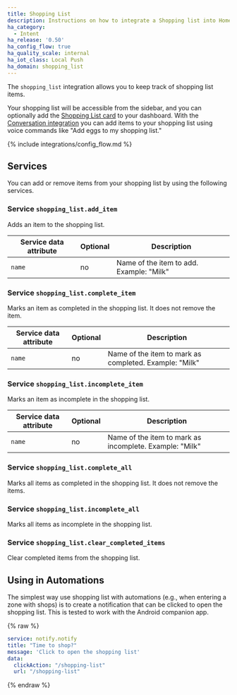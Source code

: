 ```yaml
---
title: Shopping List
description: Instructions on how to integrate a Shopping list into Home Assistant using Intent.
ha_category:
  - Intent
ha_release: '0.50'
ha_config_flow: true
ha_quality_scale: internal
ha_iot_class: Local Push
ha_domain: shopping_list
---
```


The `shopping_list` integration allows you to keep track of shopping list items. 

Your shopping list will be accessible from the sidebar, and you can optionally add the [Shopping List card](/dashboards/shopping-list/) to your dashboard. With the [Conversation integration](/integrations/conversation/) you can add items to your shopping list using voice commands like "Add eggs to my shopping list." 

{% include integrations/config_flow.md %}

## Services

You can add or remove items from your shopping list by using the following services.

### Service `shopping_list.add_item`

Adds an item to the shopping list.

| Service data attribute | Optional | Description                                            |
|------------------------|----------|--------------------------------------------------------|
| `name`                 |       no | Name of the item to add. Example: "Milk"               |

### Service `shopping_list.complete_item`

Marks an item as completed in the shopping list. It does not remove the item.

| Service data attribute | Optional | Description                                            |
|------------------------|----------|--------------------------------------------------------|
| `name`                 |       no | Name of the item to mark as completed. Example: "Milk" |

### Service `shopping_list.incomplete_item`

Marks an item as incomplete in the shopping list.

| Service data attribute | Optional | Description                                            |
|------------------------|----------|--------------------------------------------------------|
| `name`                 |       no | Name of the item to mark as incomplete. Example: "Milk" |

### Service `shopping_list.complete_all`

Marks all items as completed in the shopping list. It does not remove the items.

### Service `shopping_list.incomplete_all`

Marks all items as incomplete in the shopping list.

### Service `shopping_list.clear_completed_items`

Clear completed items from the shopping list.

## Using in Automations

The simplest way use shopping list with automations (e.g., when entering a zone with shops) is to create a notification that can be clicked to open the shopping list.
This is tested to work with the Android companion app.

{% raw %}

```yaml
service: notify.notify
title: "Time to shop?"
message: 'Click to open the shopping list'
data:
  clickAction: "/shopping-list"
  url: "/shopping-list"
```

{% endraw %}
